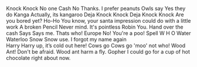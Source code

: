 Knock Knock
	No one
	Cash
		No Thanks. I prefer peanuts
	Owls say
		Yes they do
	Kanga<meta data-main-audio="Kanga.mp3">
		Actually, its kangaroo<meta data-main-audio="Actually_Its_Kangaroo.mp3">
	Deja<meta data-main-audio="Deja.mp3"> 
		Knock Knock
			Deja
				Knock Knock
					Are you bored yet?<meta data-main-audio="Are_you_bored_yet.mp3">
	Ho-Ho
		You know, your santa impression could do with a little work<meta data-main-audio="Your_Santa_impression_could_do_with_a_little_work.mp3">
	A broken Pencil
		Never mind. It's pointless
	Robin
		You. Hand over the cash
	Says
		Says me. Thats who!
	Europe
		No! You're a poo!
	Spell
		W H O
	Water
		Waterloo<meta data-main-audio="waterloo_I_was_defeated.mp3">
	Snow
		Snow use. I forgot my name again		 
	Harry
		Harry up, it’s cold out here!
	Cows go<meta data-main-audio="cows_go.mp3">
		Cows go 'moo' not who!<meta data-main-audio="cows_go_moo_not_who.mp3"> 
	Wood Ant! 
		Don't be afraid. Wood ant harm a fly. 
	Gopher
		I could go for a cup of hot chocolate right about now. 
